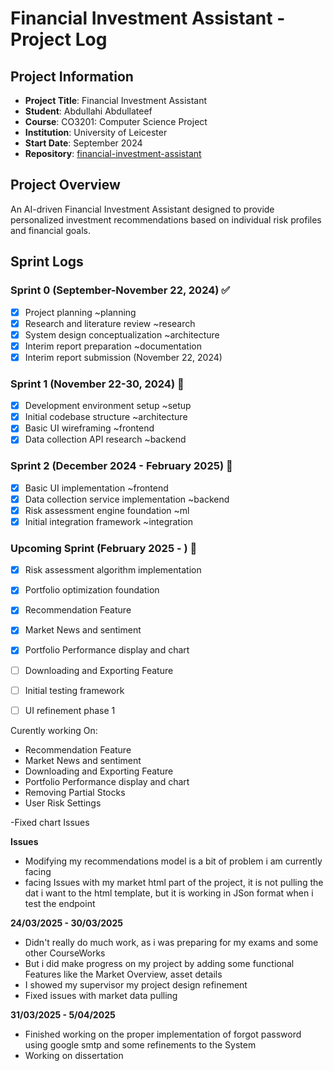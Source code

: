 # Financial Investment Assistant - Project Log

## Project Information
- **Project Title**: Financial Investment Assistant
- **Student**: Abdullahi Abdullateef
- **Course**: CO3201: Computer Science Project
- **Institution**: University of Leicester
- **Start Date**: September 2024
- **Repository**: [financial-investment-assistant](https://campus.cs.le.ac.uk/gitlab/ug_project/24-25/aa1327.git)

## Project Overview
An AI-driven Financial Investment Assistant designed to provide personalized investment recommendations based on individual risk profiles and financial goals.

## Sprint Logs

### Sprint 0 (September-November 22, 2024) ✅
- [x] Project planning ~planning
- [x] Research and literature review ~research
- [x] System design conceptualization ~architecture
- [x] Interim report preparation ~documentation
- [x] Interim report submission (November 22, 2024) 

### Sprint 1 (November 22-30, 2024) 🔄
- [x] Development environment setup ~setup
- [x] Initial codebase structure ~architecture
- [x] Basic UI wireframing ~frontend
- [x] Data collection API research ~backend

### Sprint 2 (December 2024 - February 2025) 📅
- [x] Basic UI implementation ~frontend
- [x] Data collection service implementation ~backend
- [x] Risk assessment engine foundation ~ml
- [x] Initial integration framework ~integration

### Upcoming Sprint (February 2025 - ) 📅
- [x] Risk assessment algorithm implementation
- [x] Portfolio optimization foundation
- [x] Recommendation Feature
- [x] Market News and sentiment
- [x] Portfolio Performance display and chart
- [ ] Downloading and Exporting Feature
- [ ] Initial testing framework
- [ ] UI refinement phase 1



Curently working On: 


- Recommendation Feature
- Market News and sentiment
- Downloading and Exporting Feature
- Portfolio Performance display and chart
- Removing Partial Stocks
- User Risk Settings

-Fixed chart Issues

**Issues**


- Modifying my recommendations model is a bit of problem i am currently facing
- facing Issues with my market html part of the project, it is not pulling the dat i want to the html template, but it is working in JSon format when i test the endpoint





**24/03/2025 - 30/03/2025**

- Didn't really do much work, as i was preparing for my exams and some other CourseWorks 
- But i did make progress on my project by adding some functional Features like the Market Overview, asset details 
- I showed my supervisor my project design refinement
- Fixed issues with market data pulling

**31/03/2025 - 5/04/2025**
- Finished working on the proper implementation of forgot password using google smtp and some refinements to the System
- Working on dissertation

